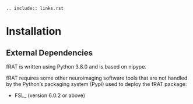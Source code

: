 ```{eval-rst}
.. include:: links.rst
```

# Installation

## External Dependencies

fRAT is written using Python 3.8.0 and is based on nipype.

fRAT requires some other neuroimaging software tools that are not handled by the Python’s packaging system (Pypi) used 
to deploy the fRAT package:
* FSL_ (version 6.0.2 or above)